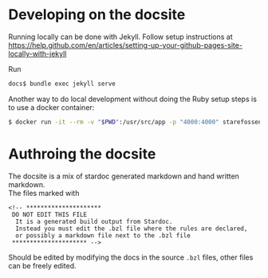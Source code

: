 # Developing on the docsite

Running locally can be done with Jekyll.
Follow setup instructions at https://help.github.com/en/articles/setting-up-your-github-pages-site-locally-with-jekyll

Run

```sh
docs$ bundle exec jekyll serve
```

Another way to do local development without doing the Ruby setup steps is to use a docker container:

```sh
$ docker run -it --rm -v "$PWD":/usr/src/app -p "4000:4000" starefossen/github-pages
```

# Authroing the docsite

The docsite is a mix of stardoc generated markdown and hand written markdown.  
The files marked with 
```
<!-- *********************
 DO NOT EDIT THIS FILE
  It is a generated build output from Stardoc.
  Instead you must edit the .bzl file where the rules are declared,
  or possibly a markdown file next to the .bzl file
 ********************* -->
 ```
 Should be edited by modifying the docs in the source `.bzl` files, other files can be freely edited.